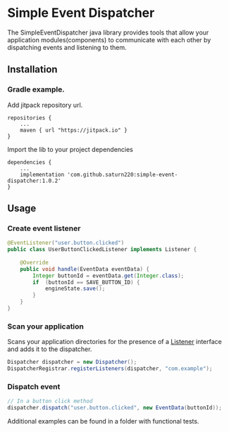 # Simple Event Dispatcher

The SimpleEventDispatcher java library provides tools that allow your application
modules(components) to communicate with each other by dispatching events and listening to
them.

## Installation
### Gradle example.
Add jitpack repository url.
```
repositories {
    ...
    maven { url "https://jitpack.io" }
}
```
Import the lib to your project dependencies
```
dependencies {
    ...
    implementation 'com.github.saturn220:simple-event-dispatcher:1.0.2'
}
```

## Usage

### Create event listener

```java
@EventListener("user.button.clicked")
public class UserButtonClickedListener implements Listener {
    
    @Override
    public void handle(EventData eventData) {
        Integer buttonId = eventData.get(Integer.class);
        if  (buttonId == SAVE_BUTTON_ID) {
            engineState.save();
        }
    }
}
```

### Scan your application
Scans your application directories for the presence of 
a [Listener](src/main/java/com/github/saturn220/dispatcher/Listener.java) interface 
and adds it to the dispatcher.
```java
Dispatcher dispatcher = new Dispatcher();
DispatcherRegistrar.registerListeners(dispatcher, "com.example"); 
```

### Dispatch event
```java
// In a button click method
dispatcher.dispatch("user.button.clicked", new EventData(buttonId));
```

Additional examples can be found in a folder with functional tests.